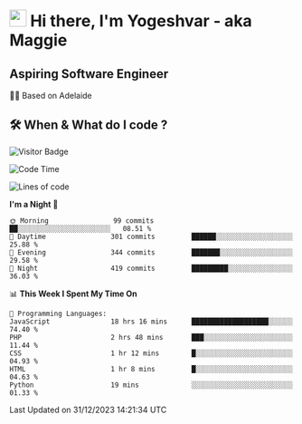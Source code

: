 <h1><img src="https://emojis.slackmojis.com/emojis/images/1531849430/4246/blob-sunglasses.gif?1531849430" width="30"/> Hi there, I'm Yogeshvar - aka Maggie</h1>

## Aspiring Software Engineer
🏂🏻  Based on Adelaide 

## 🛠 When & What do I code ?  

![Visitor Badge](https://visitor-badge.feriirawann.repl.co?username=yogeshvar&repo=yogeshvar&label=Visitors&style=plastic&color=%23457BFF&contentType=svg)

<!--START_SECTION:waka-->
![Code Time](http://img.shields.io/badge/Code%20Time-2%2C483%20hrs%2027%20mins-blue)

![Lines of code](https://img.shields.io/badge/From%20Hello%20World%20I%27ve%20Written-4.0%20million%20lines%20of%20code-blue)

**I'm a Night 🦉** 

```text
🌞 Morning                99 commits          ██░░░░░░░░░░░░░░░░░░░░░░░   08.51 % 
🌆 Daytime                301 commits         ██████░░░░░░░░░░░░░░░░░░░   25.88 % 
🌃 Evening                344 commits         ███████░░░░░░░░░░░░░░░░░░   29.58 % 
🌙 Night                  419 commits         █████████░░░░░░░░░░░░░░░░   36.03 % 
```


📊 **This Week I Spent My Time On** 

```text
💬 Programming Languages: 
JavaScript               18 hrs 16 mins      ███████████████████░░░░░░   74.40 % 
PHP                      2 hrs 48 mins       ███░░░░░░░░░░░░░░░░░░░░░░   11.44 % 
CSS                      1 hr 12 mins        █░░░░░░░░░░░░░░░░░░░░░░░░   04.93 % 
HTML                     1 hr 8 mins         █░░░░░░░░░░░░░░░░░░░░░░░░   04.63 % 
Python                   19 mins             ░░░░░░░░░░░░░░░░░░░░░░░░░   01.33 % 
```


 Last Updated on 31/12/2023 14:21:34 UTC
<!--END_SECTION:waka-->
